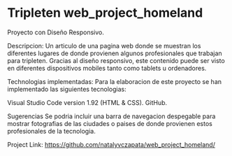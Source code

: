 # Tripleten web_project_homeland
Proyecto con Diseño Responsivo.

Descripcion:
Un articulo de una pagina web donde se muestran los diferentes lugares de donde provienen algunos profesionales que trabajan para tripleten. Gracias al diseño responsivo, este contenido puede ser visto en diferentes dispositivos mobiles tanto como tablets u ordenadores.

Technologias implementadas:
Para la elaboracion de este proyecto se han implementado las siguientes tecnologias:

Visual Studio Code version 1.92 (HTML & CSS). 
GitHub.

Sugerencias
Se podria incluir una barra de navegacion despegable para mostrar fotografias de las ciudades o paises de donde provienen estos profesionales de la tecnologia.

Project Link:
https://github.com/natalyvczapata/web_project_homeland/
